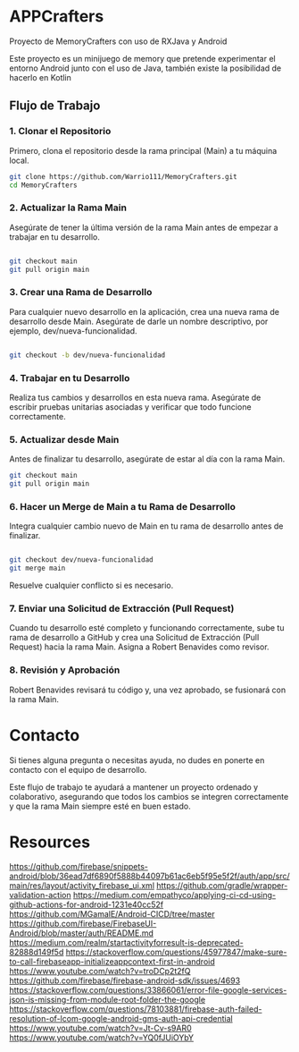 # APPCrafters
Proyecto de MemoryCrafters con uso de RXJava y Android

Este proyecto es un minijuego de memory que pretende experimentar el entorno Android junto con el uso de Java, también existe la posibilidad de hacerlo en Kotlin

## Flujo de Trabajo

### 1. Clonar el Repositorio

Primero, clona el repositorio desde la rama principal (Main) a tu máquina local.

``` bash
git clone https://github.com/Warrio111/MemoryCrafters.git
cd MemoryCrafters
```
### 2. Actualizar la Rama Main
Asegúrate de tener la última versión de la rama Main antes de empezar a trabajar en tu desarrollo.

```bash

git checkout main
git pull origin main
```
### 3. Crear una Rama de Desarrollo
Para cualquier nuevo desarrollo en la aplicación, crea una nueva rama de desarrollo desde Main. Asegúrate de darle un nombre descriptivo, por ejemplo, dev/nueva-funcionalidad.

```bash

git checkout -b dev/nueva-funcionalidad
```
### 4. Trabajar en tu Desarrollo
Realiza tus cambios y desarrollos en esta nueva rama. Asegúrate de escribir pruebas unitarias asociadas y verificar que todo funcione correctamente.

### 5. Actualizar desde Main
Antes de finalizar tu desarrollo, asegúrate de estar al día con la rama Main.

```bash
git checkout main
git pull origin main
```
### 6. Hacer un Merge de Main a tu Rama de Desarrollo
Integra cualquier cambio nuevo de Main en tu rama de desarrollo antes de finalizar.

```bash

git checkout dev/nueva-funcionalidad
git merge main
```
Resuelve cualquier conflicto si es necesario.

### 7. Enviar una Solicitud de Extracción (Pull Request)
Cuando tu desarrollo esté completo y funcionando correctamente, sube tu rama de desarrollo a GitHub y crea una Solicitud de Extracción (Pull Request) hacia la rama Main. Asigna a Robert Benavides como revisor.

### 8. Revisión y Aprobación
Robert Benavides revisará tu código y, una vez aprobado, se fusionará con la rama Main.

# Contacto
Si tienes alguna pregunta o necesitas ayuda, no dudes en ponerte en contacto con el equipo de desarrollo.

Este flujo de trabajo te ayudará a mantener un proyecto ordenado y colaborativo, asegurando que todos los cambios se integren correctamente y que la rama Main siempre esté en buen estado.

# Resources
https://github.com/firebase/snippets-android/blob/36ead7df6890f5888b44097b61ac6eb5f95e5f2f/auth/app/src/main/res/layout/activity_firebase_ui.xml
https://github.com/gradle/wrapper-validation-action
https://medium.com/empathyco/applying-ci-cd-using-github-actions-for-android-1231e40cc52f
https://github.com/MGamalE/Android-CICD/tree/master
https://github.com/firebase/FirebaseUI-Android/blob/master/auth/README.md
https://medium.com/realm/startactivityforresult-is-deprecated-82888d149f5d
https://stackoverflow.com/questions/45977847/make-sure-to-call-firebaseapp-initializeappcontext-first-in-android
https://www.youtube.com/watch?v=troDCp2t2fQ
https://github.com/firebase/firebase-android-sdk/issues/4693
https://stackoverflow.com/questions/33866061/error-file-google-services-json-is-missing-from-module-root-folder-the-google
https://stackoverflow.com/questions/78103881/firebase-auth-failed-resolution-of-lcom-google-android-gms-auth-api-credential
https://www.youtube.com/watch?v=Jt-Cv-s9AR0
https://www.youtube.com/watch?v=YQ0fJUiOYbY

